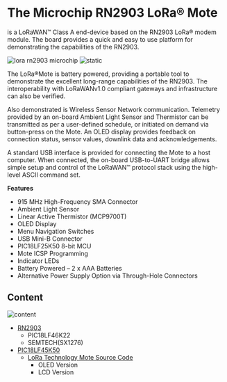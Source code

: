 # The Microchip RN2903 LoRa® Mote 
is a LoRaWAN™ Class A end-device based on the RN2903 LoRa® modem module. The board provides a quick and easy to use platform for demonstrating the capabilities of the RN2903.

![lora rn2903 microchip](https://www.microchip.com/_ImagedCopy/microchiptechnologyinc_35305403798.jpg)
![static](https://static5.arrow.com/pdfs/2016/11/15/5/40/42/970/mcp_/manual/dm164138_fig.1_1.jpg)



The LoRa®Mote is battery powered, providing a portable tool to demonstrate the excellent long-range capabilities of the RN2903. The interoperability with LoRaWANv1.0 compliant gateways and infrastructure can also be verified.

Also demonstrated is Wireless Sensor Network communication. Telemetry provided by an on-board Ambient Light Sensor and Thermistor can be transmitted as per a user-defined schedule, or initiated on demand via button-press on the Mote. An OLED display provides feedback on connection status, sensor values, downlink data and acknowledgements.

A standard USB interface is provided for connecting the Mote to a host computer. When connected, the on-board USB-to-UART bridge allows simple setup and control of the LoRaWAN™ protocol stack using the high-level ASCII command set.

**Features**

- 915 MHz High-Frequency SMA Connector
- Ambient Light Sensor
- Linear Active Thermistor (MCP9700T)
- OLED Display
- Menu Navigation Switches
- USB Mini-B Connector
- PIC18LF25K50 8-bit MCU
- Mote ICSP Programming
- Indicator LEDs
- Battery Powered – 2 x AAA Batteries
- Alternative Power Supply Option via Through-Hole Connectors

## Content
![content](https://d2mxuefqeaa7sj.cloudfront.net/s_411E442440EC9056AD9FD9EB2918F88D9CF4C6356195DA74797F51BD692E2F51_1543207191687_image.png)

- [RN2903](https://github.com/wiroon/software_engineering_2018/tree/master/lora_nodes/microchip/RN2903)
  - PIC18LF46K22
  - SEMTECH(SX1276)
- [PIC18LF45K50](https://github.com/wiroon/software_engineering_2018/tree/master/lora_nodes/microchip/PIC18LF45K50)
  - [LoRa Technology Mote Source Code](https://www.microchip.com/DevelopmentTools/ProductDetails/dm164138#utm_medium=Press-Release&utm_term=LoRa%20Certification%20&utm_content=WPD&utm_campaign=868MHz)
    - OLED Version
    - LCD Version

